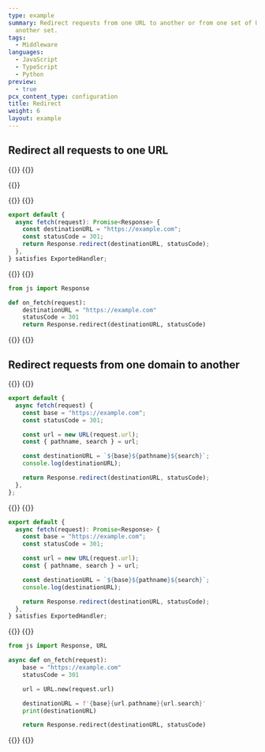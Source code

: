 ```yaml
---
type: example
summary: Redirect requests from one URL to another or from one set of URLs to
  another set.
tags:
  - Middleware
languages:
  - JavaScript
  - TypeScript
  - Python
preview:
  - true
pcx_content_type: configuration
title: Redirect
weight: 6
layout: example
---
```


## Redirect all requests to one URL

{{<tabs labels="js | ts | py">}}
{{<tab label="js" default="true">}}

{{<render file="_redirect-example-js.md">}}

{{</tab>}}
{{<tab label="ts">}}

```ts
export default {
  async fetch(request): Promise<Response> {
    const destinationURL = "https://example.com";
    const statusCode = 301;
    return Response.redirect(destinationURL, statusCode);
  },
} satisfies ExportedHandler;
```

{{</tab>}}
{{<tab label="py">}}

```py
from js import Response

def on_fetch(request):
    destinationURL = "https://example.com"
    statusCode = 301
    return Response.redirect(destinationURL, statusCode)
```

{{</tab>}}
{{</tabs>}}

## Redirect requests from one domain to another

{{<tabs labels="js | ts | py">}}
{{<tab label="js" default="true">}}

```js
export default {
  async fetch(request) {
    const base = "https://example.com";
    const statusCode = 301;

    const url = new URL(request.url);
    const { pathname, search } = url;

    const destinationURL = `${base}${pathname}${search}`;
    console.log(destinationURL);

    return Response.redirect(destinationURL, statusCode);
  },
};
```

{{</tab>}}
{{<tab label="ts">}}

```ts
export default {
  async fetch(request): Promise<Response> {
    const base = "https://example.com";
    const statusCode = 301;

    const url = new URL(request.url);
    const { pathname, search } = url;

    const destinationURL = `${base}${pathname}${search}`;
    console.log(destinationURL);

    return Response.redirect(destinationURL, statusCode);
  },
} satisfies ExportedHandler;
```

{{</tab>}}
{{<tab label="py">}}

```py
from js import Response, URL

async def on_fetch(request):
    base = "https://example.com"
    statusCode = 301

    url = URL.new(request.url)

    destinationURL = f'{base}{url.pathname}{url.search}'
    print(destinationURL)

    return Response.redirect(destinationURL, statusCode)
```

{{</tab>}}
{{</tabs>}}
